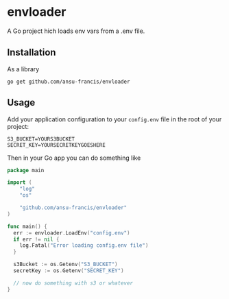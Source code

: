 # envloader

A Go  project hich loads env vars from a .env file.

## Installation

As a library

```shell
go get github.com/ansu-francis/envloader
```

## Usage

Add your application configuration to your `config.env` file in the root of your project:

```shell
S3_BUCKET=YOURS3BUCKET
SECRET_KEY=YOURSECRETKEYGOESHERE
```

Then in your Go app you can do something like

```go
package main

import (
    "log"
    "os"

    "github.com/ansu-francis/envloader"
)

func main() {
  err := envloader.LoadEnv("config.env")
  if err != nil {
    log.Fatal("Error loading config.env file")
  }

  s3Bucket := os.Getenv("S3_BUCKET")
  secretKey := os.Getenv("SECRET_KEY")

  // now do something with s3 or whatever
}
```
